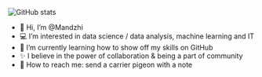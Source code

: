 ![GitHub stats](https://github-readme-stats-alpha-blush-52.vercel.app/api?username=Mandzhi&count_private=true&show_icons=true&hide=issues,contribs,prs&show=prs_merged)

- 👋 Hi, I’m @Mandzhi
- 💻 I’m interested in data science / data analysis, machine learning and IT
- 🌱 I’m currently learning how to show off my skills on GitHub
- ✨ I believe in the power of collaboration & being a part of community
- 🪽 How to reach me: send a carrier pigeon with a note
